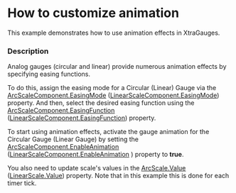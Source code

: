 # How to customize animation


<p>This example demonstrates how to use animation effects in XtraGauges.</p>


<h3>Description</h3>

<p>Analog gauges (circular and linear) provide numerous animation effects by specifying easing functions. </p><p>To do this, assign the easing mode for a Circular (Linear) Gauge via the  <a href="http://documentation.devexpress.com/#WindowsForms/DevExpressXtraGaugesWinGaugesCircularArcScaleComponent_EasingModetopic"><u>ArcScaleComponent.EasingMode</u></a> (<a href="http://documentation.devexpress.com/#WindowsForms/DevExpressXtraGaugesWinGaugesLinearLinearScaleComponent_EasingModetopic"><u>LinearScaleComponent.EasingMode</u></a>) property. And then, select the desired easing function using the <a href="http://documentation.devexpress.com/#WindowsForms/DevExpressXtraGaugesWinGaugesCircularArcScaleComponent_EasingFunctiontopic"><u>ArcScaleComponent.EasingFunction</u></a> (<a href="http://documentation.devexpress.com/#WindowsForms/DevExpressXtraGaugesWinGaugesLinearLinearScaleComponent_EasingFunctiontopic"><u>LinearScaleComponent.EasingFunction</u></a>) property.</p><p>To start using animation effects, activate the gauge animation for the Circular Gauge (Linear Gauge) by setting the <a href="http://documentation.devexpress.com/#WindowsForms/DevExpressXtraGaugesWinGaugesCircularArcScaleComponent_EnableAnimationtopic"><u>ArcScaleComponent.EnableAnimation</u></a>  (<a href="http://documentation.devexpress.com/#WindowsForms/DevExpressXtraGaugesWinGaugesLinearLinearScaleComponent_EnableAnimationtopic"><u>LinearScaleComponent.EnableAnimation</u></a> ) property to  <strong>true</strong>. </p><p>You also need to update scale&#39;s values in the <a href="http://documentation.devexpress.com/#CoreLibraries/DevExpressXtraGaugesCoreModelArcScale_Valuetopic"><u>ArcScale.Value</u></a> (<a href="http://documentation.devexpress.com/#CoreLibraries/DevExpressXtraGaugesCoreModelLinearScale_Valuetopic"><u>LinearScale.Value</u></a>) property. Note that in this example this is done for each timer tick. </p>

<br/>


